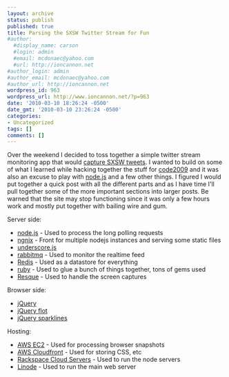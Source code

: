 ```yaml
---
layout: archive
status: publish
published: true
title: Parsing the SXSW Twitter Stream for Fun
#author:
  #display_name: carson
  #login: admin
  #email: mcdonaec@yahoo.com
  #url: http://ioncannon.net
#author_login: admin
#author_email: mcdonaec@yahoo.com
#author_url: http://ioncannon.net
wordpress_id: 963
wordpress_url: http://www.ioncannon.net/?p=963
date: '2010-03-10 18:26:24 -0500'
date_gmt: '2010-03-10 23:26:24 -0500'
categories:
- Uncategorized
tags: []
comments: []
---
```


Over the weekend I decided to toss together a simple twitter stream monitoring app that would <a href="http://www.ioncannon.net/projects/watchsxsw2010/">capture SXSW tweets</a>. I wanted to build on some of what I learned while hacking together the stuff for <a href="http://www.ioncannon.net/projects/code2009/">code2009</a> and it was also an excuse to play with <a href="http://nodejs.org/">node.js</a> and a few other things. I figured I would put together a quick post with all the different parts and as I have time I'll pull together some of the more important sections into larger posts. Be warned that the site may stop functioning since it was only a few hours work and mostly put together with bailing wire and gum. 


Server side:


<ul>
  <li><a href="http://nodejs.org/">node.js</a> - Used to process the long polling requests</li>
  <li><a href="http://nginx.org/">ngnix</a> - Front for multiple nodejs instances and serving some static files</li>
  <li><a href="http://documentcloud.github.com/underscore/">underscore.js</a></li>
  <li><a href="http://www.rabbitmq.com/">rabbitmq</a> - Used to monitor the realtime feed</li>
  <li><a href="http://code.google.com/p/redis/">Redis</a> - Used as a datastore for everything</li>
  <li><a href="http://www.ruby-lang.org/">ruby</a> - Used to glue a bunch of things together, tons of gems used</li>
  <li><a href="http://github.com/blog/542-introducing-resque">Resque</a> - Used to handle the screen captures</li>
</ul>

Browser side:


<ul>
  <li><a href="http://jquery.com/">jQuery</a></li>
  <li><a href="http://code.google.com/p/flot/">jQuery flot</a></li>
  <li><a href="http://omnipotent.net/jquery.sparkline/">jQuery sparklines</a></li>
</ul>

Hosting:


<ul>
  <li><a href="http://aws.amazon.com/ec2/">AWS EC2</a> - Used for processing browser snapshots</li>
  <li><a href="http://aws.amazon.com/cloudfront/">AWS Cloudfront</a> - Used for storing CSS, etc</li>
  <li><a href="http://www.rackspacecloud.com/">Rackspace Cloud Servers</a> - Used to run the node servers</li>
  <li><a href="http://www.linode.com/">Linode</a> - Used to run the main web server</li>
</ul>
